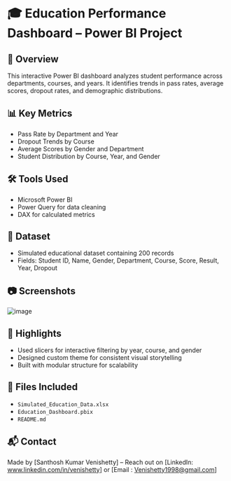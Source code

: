 # 🎓 Education Performance Dashboard – Power BI Project

## 📌 Overview
This interactive Power BI dashboard analyzes student performance across departments, courses, and years. It identifies trends in pass rates, average scores, dropout rates, and demographic distributions.

## 📊 Key Metrics
- Pass Rate by Department and Year
- Dropout Trends by Course
- Average Scores by Gender and Department
- Student Distribution by Course, Year, and Gender

## 🛠 Tools Used
- Microsoft Power BI
- Power Query for data cleaning
- DAX for calculated metrics

## 📂 Dataset
- Simulated educational dataset containing 200 records
- Fields: Student ID, Name, Gender, Department, Course, Score, Result, Year, Dropout

## 📷 Screenshots
![image]([https://github.com/user-attachments/assets/a8d99a77-9d96-4339-a3f4-254cfbccb8f8](https://github.com/venishetty-analytics/Student-Progression/blob/main/Screenshot%202025-06-12%20131403.png))

## 🚀 Highlights
- Used slicers for interactive filtering by year, course, and gender
- Designed custom theme for consistent visual storytelling
- Built with modular structure for scalability

## 📎 Files Included
- `Simulated_Education_Data.xlsx`
- `Education_Dashboard.pbix`
- `README.md`

## 📬 Contact
Made by [Santhosh Kumar Venishetty] – Reach out on [LinkedIn: www.linkedin.com/in/venishetty] or [Email : Venishetty1998@gmail.com]
